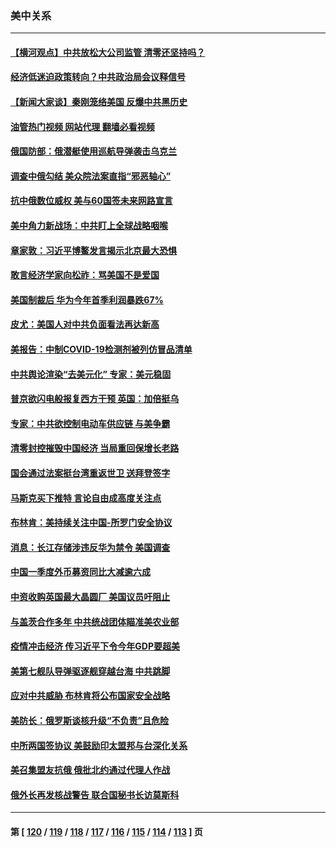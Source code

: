 ### 美中关系
---
#### [【横河观点】中共放松大公司监管 清零还坚持吗？](../../pages/nf1412576/n13723664.md?05010045) 
#### [经济低迷迫政策转向？中共政治局会议释信号](../../pages/nf1412576/n13723610.md?05010045) 
#### [【新闻大家谈】秦刚笼络美国 反爆中共黑历史](../../pages/nf1412576/n13722995.md?05010045) 
#### [油管热门视频 网站代理 翻墙必看视频](http://209.222.30.114:81/youtube.html?05010045)
#### [俄国防部：俄潜艇使用巡航导弹袭击乌克兰](../../pages/nf1412576/n13723318.md?05010045) 
#### [调查中俄勾结 美众院法案直指“邪恶轴心”](../../pages/nf1412576/n13723270.md?05010045) 
#### [抗中俄数位威权 美与60国签未来网路宣言](../../pages/nf1412576/n13722999.md?05010045) 
#### [美中角力新战场：中共盯上全球战略咽喉](../../pages/nf1412576/n13722771.md?05010045) 
#### [章家敦：习近平博鳌发言揭示北京最大恐惧](../../pages/nf1412576/n13722777.md?05010045) 
#### [敢言经济学家向松祚：骂美国不是爱国](../../pages/nf1412576/n13722714.md?05010045) 
#### [美国制裁后 华为今年首季利润暴跌67%](../../pages/nf1412576/n13722751.md?05010045) 
#### [皮尤：美国人对中共负面看法再达新高](../../pages/nf1412576/n13722742.md?05010045) 
#### [美报告：中制COVID-19检测剂被列仿冒品清单](../../pages/nf1412576/n13722448.md?05010045) 
#### [中共舆论渲染“去美元化” 专家：美元稳固](../../pages/nf1412576/n13722637.md?05010045) 
#### [普京欲闪电般报复西方干预 英国：加倍挺乌](../../pages/nf1412576/n13722461.md?05010045) 
#### [专家：中共欲控制电动车供应链 与美争霸](../../pages/nf1412576/n13722161.md?05010045) 
#### [清零封控摧毁中国经济 当局重回保增长老路](../../pages/nf1412576/n13721951.md?05010045) 
#### [国会通过法案挺台湾重返世卫 送拜登签字](../../pages/nf1412576/n13722043.md?05010045) 
#### [马斯克买下推特 言论自由成高度关注点](../../pages/nf1412576/n13722017.md?05010045) 
#### [布林肯：美持续关注中国-所罗门安全协议](../../pages/nf1412576/n13721939.md?05010045) 
#### [消息：长江存储涉违反华为禁令 美国调查](../../pages/nf1412576/n13721928.md?05010045) 
#### [中国一季度外币募资同比大减逾六成](../../pages/nf1412576/n13721868.md?05010045) 
#### [中资收购英国最大晶圆厂 美国议员吁阻止](../../pages/nf1412576/n13721835.md?05010045) 
#### [与盖茨合作多年 中共统战团体瞄准美农业部](../../pages/nf1412576/n13721692.md?05010045) 
#### [疫情冲击经济 传习近平下令今年GDP要超美](../../pages/nf1412576/n13721445.md?05010045) 
#### [美第七舰队导弹驱逐舰穿越台海 中共跳脚](../../pages/nf1412576/n13721396.md?05010045) 
#### [应对中共威胁 布林肯将公布国家安全战略](../../pages/nf1412576/n13721192.md?05010045) 
#### [美防长：俄罗斯谈核升级“不负责”且危险](../../pages/nf1412576/n13721193.md?05010045) 
#### [中所两国签协议 美鼓励印太盟邦与台深化关系](../../pages/nf1412576/n13721001.md?05010045) 
#### [美召集盟友抗俄 俄批北约通过代理人作战](../../pages/nf1412576/n13720984.md?05010045) 
#### [俄外长再发核战警告 联合国秘书长访莫斯科](../../pages/nf1412576/n13721026.md?05010045) 

---
#### 第 [ [120](./120.md?05010045) / [119](./119.md?05010045) / [118](./118.md?05010045) / [117](./117.md?05010045) / [116](./116.md?05010045) / [115](./115.md?05010045) / [114](./114.md?05010045) / [113](./113.md?05010045) ] 页
